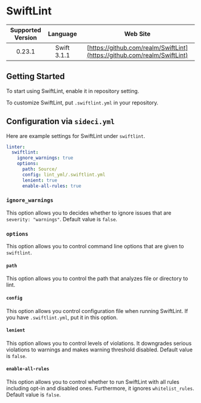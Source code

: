# SwiftLint

| Supported Version | Language | Web Site |
|:--:|:--:|:--:|
| 0.23.1 | Swift 3.1.1 | [https://github.com/realm/SwiftLint](https://github.com/realm/SwiftLint) |

## Getting Started

To start using SwiftLint, enable it in repository setting.

To customize SwiftLint, put `.swiftlint.yml` in your repository.

## Configuration via `sideci.yml`

Here are example settings for SwiftLint under `swiftlint`.

```yaml:sideci.yml
linter:
  swiftlint:
    ignore_warnings: true
    options:
      path: Source/
      config: lint_yml/.swiftlint.yml
      lenient: true
      enable-all-rules: true
```

### `ignore_warnings`

This option allows you to decides whether to ignore issues that are `severity: "warnings"`. Default value is `false`.

### `options`

This option allows you to control command line options that are given to `swiftlint`.

#### `path`

This option allows you to control the path that analyzes file or directory to lint.

#### `config`

This option allows you control configuration file when running SwiftLint. If you have `.swiftlint.yml`, put it in this option.

#### `lenient`

This option allows you to control levels of violations. It downgrades serious violations to warnings and makes warning threshold disabled. Default value is `false`.

#### `enable-all-rules`

This option allows you to control whether to run SwiftLint with all rules including opt-in and disabled ones. Furthermore, it ignores `whitelist_rules`. Default value is `false`.

